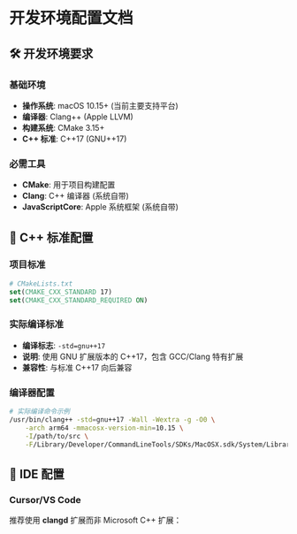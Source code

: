 # 开发环境配置文档

## 🛠️ 开发环境要求

### 基础环境

- **操作系统**: macOS 10.15+ (当前主要支持平台)
- **编译器**: Clang++ (Apple LLVM)
- **构建系统**: CMake 3.15+
- **C++ 标准**: C++17 (GNU++17)

### 必需工具

- **CMake**: 用于项目构建配置
- **Clang**: C++ 编译器 (系统自带)
- **JavaScriptCore**: Apple 系统框架 (系统自带)

## 📝 C++ 标准配置

### 项目标准

```cmake
# CMakeLists.txt
set(CMAKE_CXX_STANDARD 17)
set(CMAKE_CXX_STANDARD_REQUIRED ON)
```

### 实际编译标准

- **编译标志**: `-std=gnu++17`
- **说明**: 使用 GNU 扩展版本的 C++17，包含 GCC/Clang 特有扩展
- **兼容性**: 与标准 C++17 向后兼容

### 编译器配置

```bash
# 实际编译命令示例
/usr/bin/clang++ -std=gnu++17 -Wall -Wextra -g -O0 \
    -arch arm64 -mmacosx-version-min=10.15 \
    -I/path/to/src \
    -F/Library/Developer/CommandLineTools/SDKs/MacOSX.sdk/System/Library/Frameworks
```

## 🔧 IDE 配置

### Cursor/VS Code

推荐使用 **clangd** 扩展而非 Microsoft C++ 扩展：
